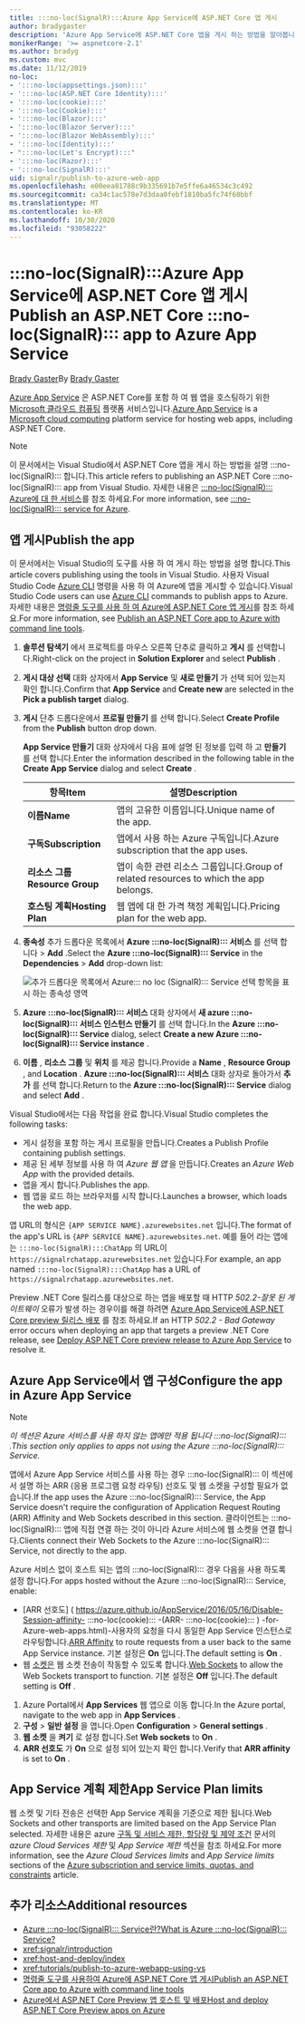 ```yaml
---
title: :::no-loc(SignalR):::Azure App Service에 ASP.NET Core 앱 게시
author: bradygaster
description: 'Azure App Service에 ASP.NET Core 앱을 게시 하는 방법을 알아봅니다 :::no-loc(SignalR)::: .'
monikerRange: '>= aspnetcore-2.1'
ms.author: bradyg
ms.custom: mvc
ms.date: 11/12/2019
no-loc:
- ':::no-loc(appsettings.json):::'
- ':::no-loc(ASP.NET Core Identity):::'
- ':::no-loc(cookie):::'
- ':::no-loc(Cookie):::'
- ':::no-loc(Blazor):::'
- ':::no-loc(Blazor Server):::'
- ':::no-loc(Blazor WebAssembly):::'
- ':::no-loc(Identity):::'
- ":::no-loc(Let's Encrypt):::"
- ':::no-loc(Razor):::'
- ':::no-loc(SignalR):::'
uid: signalr/publish-to-azure-web-app
ms.openlocfilehash: e00eea81788c9b335691b7e5ffe6a46534c3c492
ms.sourcegitcommit: ca34c1ac578e7d3daa0febf1810ba5fc74f60bbf
ms.translationtype: MT
ms.contentlocale: ko-KR
ms.lasthandoff: 10/30/2020
ms.locfileid: "93058222"
---
```

# <a name="publish-an-aspnet-core-no-locsignalr-app-to-azure-app-service"></a><span data-ttu-id="e5fac-103">:::no-loc(SignalR):::Azure App Service에 ASP.NET Core 앱 게시</span><span class="sxs-lookup"><span data-stu-id="e5fac-103">Publish an ASP.NET Core :::no-loc(SignalR)::: app to Azure App Service</span></span>

<span data-ttu-id="e5fac-104">[Brady Gaster](https://twitter.com/bradygaster)</span><span class="sxs-lookup"><span data-stu-id="e5fac-104">By [Brady Gaster](https://twitter.com/bradygaster)</span></span>

<span data-ttu-id="e5fac-105">[Azure App Service](/azure/app-service/app-service-web-overview) 은 ASP.NET Core를 포함 하 여 웹 앱을 호스팅하기 위한 [Microsoft 클라우드 컴퓨팅](https://azure.microsoft.com/) 플랫폼 서비스입니다.</span><span class="sxs-lookup"><span data-stu-id="e5fac-105">[Azure App Service](/azure/app-service/app-service-web-overview) is a [Microsoft cloud computing](https://azure.microsoft.com/) platform service for hosting web apps, including ASP.NET Core.</span></span>

> [!NOTE]
> <span data-ttu-id="e5fac-106">이 문서에서는 Visual Studio에서 ASP.NET Core 앱을 게시 하는 방법을 설명 :::no-loc(SignalR)::: 합니다.</span><span class="sxs-lookup"><span data-stu-id="e5fac-106">This article refers to publishing an ASP.NET Core :::no-loc(SignalR)::: app from Visual Studio.</span></span> <span data-ttu-id="e5fac-107">자세한 내용은 [ :::no-loc(SignalR)::: Azure에 대 한 서비스](https://azure.microsoft.com/services/signalr-service)를 참조 하세요.</span><span class="sxs-lookup"><span data-stu-id="e5fac-107">For more information, see [:::no-loc(SignalR)::: service for Azure](https://azure.microsoft.com/services/signalr-service).</span></span>

## <a name="publish-the-app"></a><span data-ttu-id="e5fac-108">앱 게시</span><span class="sxs-lookup"><span data-stu-id="e5fac-108">Publish the app</span></span>

<span data-ttu-id="e5fac-109">이 문서에서는 Visual Studio의 도구를 사용 하 여 게시 하는 방법을 설명 합니다.</span><span class="sxs-lookup"><span data-stu-id="e5fac-109">This article covers publishing using the tools in Visual Studio.</span></span> <span data-ttu-id="e5fac-110">사용자 Visual Studio Code [Azure CLI](/cli/azure) 명령을 사용 하 여 Azure에 앱을 게시할 수 있습니다.</span><span class="sxs-lookup"><span data-stu-id="e5fac-110">Visual Studio Code users can use [Azure CLI](/cli/azure) commands to publish apps to Azure.</span></span> <span data-ttu-id="e5fac-111">자세한 내용은 [명령줄 도구를 사용 하 여 Azure에 ASP.NET Core 앱 게시](/azure/app-service/app-service-web-get-started-dotnet)를 참조 하세요.</span><span class="sxs-lookup"><span data-stu-id="e5fac-111">For more information, see [Publish an ASP.NET Core app to Azure with command line tools](/azure/app-service/app-service-web-get-started-dotnet).</span></span>

1. <span data-ttu-id="e5fac-112">**솔루션 탐색기** 에서 프로젝트를 마우스 오른쪽 단추로 클릭하고 **게시** 를 선택합니다.</span><span class="sxs-lookup"><span data-stu-id="e5fac-112">Right-click on the project in **Solution Explorer** and select **Publish** .</span></span>

1. <span data-ttu-id="e5fac-113">**게시 대상 선택** 대화 상자에서 **App Service** 및 **새로 만들기** 가 선택 되어 있는지 확인 합니다.</span><span class="sxs-lookup"><span data-stu-id="e5fac-113">Confirm that **App Service** and **Create new** are selected in the **Pick a publish target** dialog.</span></span>

1. <span data-ttu-id="e5fac-114">**게시** 단추 드롭다운에서 **프로필 만들기** 를 선택 합니다.</span><span class="sxs-lookup"><span data-stu-id="e5fac-114">Select **Create Profile** from the **Publish** button drop down.</span></span>

   <span data-ttu-id="e5fac-115">**App Service 만들기** 대화 상자에서 다음 표에 설명 된 정보를 입력 하 고 **만들기** 를 선택 합니다.</span><span class="sxs-lookup"><span data-stu-id="e5fac-115">Enter the information described in the following table in the **Create App Service** dialog and select **Create** .</span></span>

   | <span data-ttu-id="e5fac-116">항목</span><span class="sxs-lookup"><span data-stu-id="e5fac-116">Item</span></span>               | <span data-ttu-id="e5fac-117">설명</span><span class="sxs-lookup"><span data-stu-id="e5fac-117">Description</span></span> |
   | ------------------ | ----------- |
   | <span data-ttu-id="e5fac-118">**이름**</span><span class="sxs-lookup"><span data-stu-id="e5fac-118">**Name**</span></span>           | <span data-ttu-id="e5fac-119">앱의 고유한 이름입니다.</span><span class="sxs-lookup"><span data-stu-id="e5fac-119">Unique name of the app.</span></span> |
   | <span data-ttu-id="e5fac-120">**구독**</span><span class="sxs-lookup"><span data-stu-id="e5fac-120">**Subscription**</span></span>   | <span data-ttu-id="e5fac-121">앱에서 사용 하는 Azure 구독입니다.</span><span class="sxs-lookup"><span data-stu-id="e5fac-121">Azure subscription that the app uses.</span></span> |
   | <span data-ttu-id="e5fac-122">**리소스 그룹**</span><span class="sxs-lookup"><span data-stu-id="e5fac-122">**Resource Group**</span></span> | <span data-ttu-id="e5fac-123">앱이 속한 관련 리소스 그룹입니다.</span><span class="sxs-lookup"><span data-stu-id="e5fac-123">Group of related resources to which the app belongs.</span></span> |
   | <span data-ttu-id="e5fac-124">**호스팅 계획**</span><span class="sxs-lookup"><span data-stu-id="e5fac-124">**Hosting Plan**</span></span>   | <span data-ttu-id="e5fac-125">웹 앱에 대 한 가격 책정 계획입니다.</span><span class="sxs-lookup"><span data-stu-id="e5fac-125">Pricing plan for the web app.</span></span> |

1. <span data-ttu-id="e5fac-126">**종속성** 추가 드롭다운 목록에서 **Azure :::no-loc(SignalR)::: 서비스** 를 선택 합니다  >  **Add** .</span><span class="sxs-lookup"><span data-stu-id="e5fac-126">Select the **Azure :::no-loc(SignalR)::: Service** in the **Dependencies** > **Add** drop-down list:</span></span>

   ![추가 드롭다운 목록에서 Azure::: no loc (SignalR)::: Service 선택 항목을 표시 하는 종속성 영역](publish-to-azure-web-app/_static/signalr-service-dependency.png)

1. <span data-ttu-id="e5fac-128">**Azure :::no-loc(SignalR)::: 서비스** 대화 상자에서 **새 azure :::no-loc(SignalR)::: 서비스 인스턴스 만들기** 를 선택 합니다.</span><span class="sxs-lookup"><span data-stu-id="e5fac-128">In the **Azure :::no-loc(SignalR)::: Service** dialog, select **Create a new Azure :::no-loc(SignalR)::: Service instance** .</span></span>

1. <span data-ttu-id="e5fac-129">**이름** , **리소스 그룹** 및 **위치** 를 제공 합니다.</span><span class="sxs-lookup"><span data-stu-id="e5fac-129">Provide a **Name** , **Resource Group** , and **Location** .</span></span> <span data-ttu-id="e5fac-130">**Azure :::no-loc(SignalR)::: 서비스** 대화 상자로 돌아가서 **추가** 를 선택 합니다.</span><span class="sxs-lookup"><span data-stu-id="e5fac-130">Return to the **Azure :::no-loc(SignalR)::: Service** dialog and select **Add** .</span></span>

<span data-ttu-id="e5fac-131">Visual Studio에서는 다음 작업을 완료 합니다.</span><span class="sxs-lookup"><span data-stu-id="e5fac-131">Visual Studio completes the following tasks:</span></span>

* <span data-ttu-id="e5fac-132">게시 설정을 포함 하는 게시 프로필을 만듭니다.</span><span class="sxs-lookup"><span data-stu-id="e5fac-132">Creates a Publish Profile containing publish settings.</span></span>
* <span data-ttu-id="e5fac-133">제공 된 세부 정보를 사용 하 여 *Azure 웹 앱* 을 만듭니다.</span><span class="sxs-lookup"><span data-stu-id="e5fac-133">Creates an *Azure Web App* with the provided details.</span></span>
* <span data-ttu-id="e5fac-134">앱을 게시 합니다.</span><span class="sxs-lookup"><span data-stu-id="e5fac-134">Publishes the app.</span></span>
* <span data-ttu-id="e5fac-135">웹 앱을 로드 하는 브라우저를 시작 합니다.</span><span class="sxs-lookup"><span data-stu-id="e5fac-135">Launches a browser, which loads the web app.</span></span>

<span data-ttu-id="e5fac-136">앱 URL의 형식은 `{APP SERVICE NAME}.azurewebsites.net` 입니다.</span><span class="sxs-lookup"><span data-stu-id="e5fac-136">The format of the app's URL is `{APP SERVICE NAME}.azurewebsites.net`.</span></span> <span data-ttu-id="e5fac-137">예를 들어 라는 앱에는 `:::no-loc(SignalR):::ChatApp` 의 URL이 `https://signalrchatapp.azurewebsites.net` 있습니다.</span><span class="sxs-lookup"><span data-stu-id="e5fac-137">For example, an app named `:::no-loc(SignalR):::ChatApp` has a URL of `https://signalrchatapp.azurewebsites.net`.</span></span>

<span data-ttu-id="e5fac-138">Preview .NET Core 릴리스를 대상으로 하는 앱을 배포할 때 HTTP *502.2-잘못 된 게이트웨이* 오류가 발생 하는 경우이를 해결 하려면 [Azure App Service에 ASP.NET Core preview 릴리스 배포](xref:host-and-deploy/azure-apps/index#deploy-aspnet-core-preview-release-to-azure-app-service) 를 참조 하세요.</span><span class="sxs-lookup"><span data-stu-id="e5fac-138">If an HTTP *502.2 - Bad Gateway* error occurs when deploying an app that targets a preview .NET Core release, see [Deploy ASP.NET Core preview release to Azure App Service](xref:host-and-deploy/azure-apps/index#deploy-aspnet-core-preview-release-to-azure-app-service) to resolve it.</span></span>

## <a name="configure-the-app-in-azure-app-service"></a><span data-ttu-id="e5fac-139">Azure App Service에서 앱 구성</span><span class="sxs-lookup"><span data-stu-id="e5fac-139">Configure the app in Azure App Service</span></span>

> [!NOTE]
> <span data-ttu-id="e5fac-140">*이 섹션은 Azure 서비스를 사용 하지 않는 앱에만 적용 됩니다 :::no-loc(SignalR)::: .*</span><span class="sxs-lookup"><span data-stu-id="e5fac-140">*This section only applies to apps not using the Azure :::no-loc(SignalR)::: Service.*</span></span>
>
> <span data-ttu-id="e5fac-141">앱에서 Azure App Service 서비스를 사용 하는 경우 :::no-loc(SignalR)::: 이 섹션에서 설명 하는 ARR (응용 프로그램 요청 라우팅) 선호도 및 웹 소켓을 구성할 필요가 없습니다.</span><span class="sxs-lookup"><span data-stu-id="e5fac-141">If the app uses the Azure :::no-loc(SignalR)::: Service, the App Service doesn't require the configuration of Application Request Routing (ARR) Affinity and Web Sockets described in this section.</span></span> <span data-ttu-id="e5fac-142">클라이언트는 :::no-loc(SignalR)::: 앱에 직접 연결 하는 것이 아니라 Azure 서비스에 웹 소켓을 연결 합니다.</span><span class="sxs-lookup"><span data-stu-id="e5fac-142">Clients connect their Web Sockets to the Azure :::no-loc(SignalR)::: Service, not directly to the app.</span></span>

<span data-ttu-id="e5fac-143">Azure 서비스 없이 호스트 되는 앱의 :::no-loc(SignalR)::: 경우 다음을 사용 하도록 설정 합니다.</span><span class="sxs-lookup"><span data-stu-id="e5fac-143">For apps hosted without the Azure :::no-loc(SignalR)::: Service, enable:</span></span>

* <span data-ttu-id="e5fac-144">[ARR 선호도] ( https://azure.github.io/AppService/2016/05/16/Disable-Session-affinity- :::no-loc(cookie)::: -(ARR- :::no-loc(cookie)::: ) -for-Azure-web-apps.html)-사용자의 요청을 다시 동일한 App Service 인스턴스로 라우팅합니다.</span><span class="sxs-lookup"><span data-stu-id="e5fac-144">[ARR Affinity](https://azure.github.io/AppService/2016/05/16/Disable-Session-affinity-:::no-loc(cookie):::-(ARR-:::no-loc(cookie):::)-for-Azure-web-apps.html) to route requests from a user back to the same App Service instance.</span></span> <span data-ttu-id="e5fac-145">기본 설정은 **On** 입니다.</span><span class="sxs-lookup"><span data-stu-id="e5fac-145">The default setting is **On** .</span></span>
* <span data-ttu-id="e5fac-146">웹 [소켓은](xref:fundamentals/websockets) 웹 소켓 전송이 작동할 수 있도록 합니다.</span><span class="sxs-lookup"><span data-stu-id="e5fac-146">[Web Sockets](xref:fundamentals/websockets) to allow the Web Sockets transport to function.</span></span> <span data-ttu-id="e5fac-147">기본 설정은 **Off** 입니다.</span><span class="sxs-lookup"><span data-stu-id="e5fac-147">The default setting is **Off** .</span></span>

1. <span data-ttu-id="e5fac-148">Azure Portal에서 **App Services** 웹 앱으로 이동 합니다.</span><span class="sxs-lookup"><span data-stu-id="e5fac-148">In the Azure portal, navigate to the web app in **App Services** .</span></span>
1. <span data-ttu-id="e5fac-149">**구성**  >  **일반 설정** 을 엽니다.</span><span class="sxs-lookup"><span data-stu-id="e5fac-149">Open **Configuration** > **General settings** .</span></span>
1. <span data-ttu-id="e5fac-150">**웹 소켓** 을 **켜기** 로 설정 합니다.</span><span class="sxs-lookup"><span data-stu-id="e5fac-150">Set **Web sockets** to **On** .</span></span>
1. <span data-ttu-id="e5fac-151">**ARR 선호도** 가 **On** 으로 설정 되어 있는지 확인 합니다.</span><span class="sxs-lookup"><span data-stu-id="e5fac-151">Verify that **ARR affinity** is set to **On** .</span></span>

## <a name="app-service-plan-limits"></a><span data-ttu-id="e5fac-152">App Service 계획 제한</span><span class="sxs-lookup"><span data-stu-id="e5fac-152">App Service Plan limits</span></span>

<span data-ttu-id="e5fac-153">웹 소켓 및 기타 전송은 선택한 App Service 계획을 기준으로 제한 됩니다.</span><span class="sxs-lookup"><span data-stu-id="e5fac-153">Web Sockets and other transports are limited based on the App Service Plan selected.</span></span> <span data-ttu-id="e5fac-154">자세한 내용은 azure [구독 및 서비스 제한, 할당량 및 제약 조건](/azure/azure-subscription-service-limits#app-service-limits) 문서의 *azure Cloud Services 제한* 및 *App Service 제한* 섹션을 참조 하세요.</span><span class="sxs-lookup"><span data-stu-id="e5fac-154">For more information, see the *Azure Cloud Services limits* and *App Service limits* sections of the [Azure subscription and service limits, quotas, and constraints](/azure/azure-subscription-service-limits#app-service-limits) article.</span></span>

## <a name="additional-resources"></a><span data-ttu-id="e5fac-155">추가 리소스</span><span class="sxs-lookup"><span data-stu-id="e5fac-155">Additional resources</span></span>

* [<span data-ttu-id="e5fac-156">Azure :::no-loc(SignalR)::: Service란?</span><span class="sxs-lookup"><span data-stu-id="e5fac-156">What is Azure :::no-loc(SignalR)::: Service?</span></span>](/azure/azure-signalr/signalr-overview)
* <xref:signalr/introduction>
* <xref:host-and-deploy/index>
* <xref:tutorials/publish-to-azure-webapp-using-vs>
* [<span data-ttu-id="e5fac-157">명령줄 도구를 사용하여 Azure에 ASP.NET Core 앱 게시</span><span class="sxs-lookup"><span data-stu-id="e5fac-157">Publish an ASP.NET Core app to Azure with command line tools</span></span>](/azure/app-service/app-service-web-get-started-dotnet)
* [<span data-ttu-id="e5fac-158">Azure에서 ASP.NET Core Preview 앱 호스트 및 배포</span><span class="sxs-lookup"><span data-stu-id="e5fac-158">Host and deploy ASP.NET Core Preview apps on Azure</span></span>](xref:host-and-deploy/azure-apps/index#deploy-aspnet-core-preview-release-to-azure-app-service)
